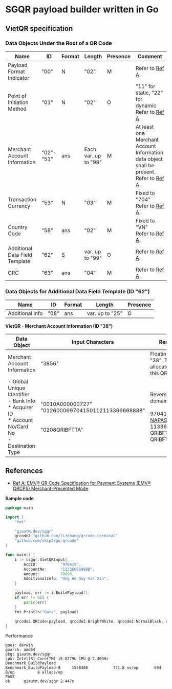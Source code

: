 # SGQR payload builder written in Go

## VietQR specification

### Data Objects Under the Root of a QR Code

| Name | ID | Format | Length | Presence | Comment |
| --- | --- | --- | --- | --- | --- |
| Payload Format Indicator | "00" | N | "02" | M | Refer to [Ref A].
| Point of Initiation Method | "01" | N | "02" | O | "11" for static, "22" for dynamic<br/>Refer to [Ref A].
| Merchant Account Information | "02"-"51" | ans | Each var. up to "99" | M | At least one Merchant Account Information data object shall be present.<br/>Refer to [Ref A].
| Transaction Currency | "53" | N | "03" | M | Fixed to "704"<br/>Refer to [Ref A].
| Country Code | "58" | ans | "02" | M | Fixed to "VN"<br/>Refer to [Ref A].
| Additional Data Field Template | "62" | S | var. up to "99" | O | Refer to [Ref A].
| CRC | "63" | ans | "04" | M | Refer to [Ref A].

### Data Objects for Additional Data Field Template (ID "62")

| Name | ID | Format | Length | Presence |
| --- | --- | --- | --- | --- |
| Additional Info | "08" | ans | var. up to "25" | O

**VietQR - Merchant Account Information (ID "38")**

| Data Object | Input Characters | Remarks|
| --- | --- | --- |
| Merchant Account Information | "3856" | Floating ID "38". This ID is allocated for this QR only
| - Global Unique Identifier<br/>- Bank Info<br/>	* Acquirer ID<br/>	* Account No/Card No<br/> - Destination Type | "0010A000000727"<br/>"012600069704150112113366668888"<br/><br/><br/>"0208QRIBFTTA" | Reversed domain<br/><br/>970415 - [NAPAS Bin](https://www.sbv.gov.vn/webcenter/ShowProperty?nodeId=/UCMServer/SBV399939//idcPrimaryFile&revision=latestreleased)<br/>113366668888<br/>QRIBFTTA / QRIBFTTC

## References
- [Ref A: EMV® QR Code Specification for Payment Systems (EMV® QRCPS) Merchant-Presented Mode][Ref A]

[Ref A]: https://www.emvco.com/emv-technologies/qrcodes/

**Sample code**

```go
package main

import (
	"fmt"

	"giautm.dev/sgqr"
	qrcode2 "github.com/lizebang/qrcode-terminal"
	"github.com/skip2/go-qrcode"
)

func main() {
	i := &sgqr.VietQRInput{
		AcqID:          "970415",
		AccountNo:      "113366668888",
		Amount:         79000,
		AdditionalInfo: "Ung Ho Quy Vac Xin",
	}

	payload, err := i.BuildPayload()
	if err != nil {
		panic(err)
	}
	fmt.Println("Data", payload)

	qrcode2.QRCode(payload, qrcode2.BrightWhite, qrcode2.NormalBlack, qrcode.Medium)
}
```

Performance
```
goos: darwin
goarch: amd64
pkg: giautm.dev/sgqr
cpu: Intel(R) Core(TM) i5-8279U CPU @ 2.40GHz
Benchmark_BuildPayload
Benchmark_BuildPayload-8   	 1558408	       771.8 ns/op	     594 B/op	       8 allocs/op
PASS
ok  	giautm.dev/sgqr	2.447s
```